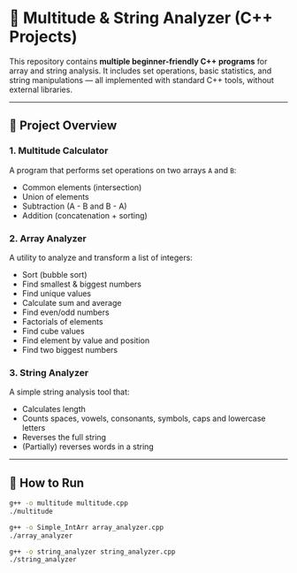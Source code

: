# 🔢 Multitude & String Analyzer (C++ Projects)

This repository contains **multiple beginner-friendly C++ programs** for array and string analysis. It includes set operations, basic statistics, and string manipulations — all implemented with standard C++ tools, without external libraries.

---

## 🧠 Project Overview

### 1. Multitude Calculator
A program that performs set operations on two arrays `A` and `B`:

- Common elements (intersection)
- Union of elements
- Subtraction (A - B and B - A)
- Addition (concatenation + sorting)

### 2. Array Analyzer
A utility to analyze and transform a list of integers:

- Sort (bubble sort)
- Find smallest & biggest numbers
- Find unique values
- Calculate sum and average
- Find even/odd numbers
- Factorials of elements
- Find cube values
- Find element by value and position
- Find two biggest numbers

### 3. String Analyzer
A simple string analysis tool that:

- Calculates length
- Counts spaces, vowels, consonants, symbols, caps and lowercase letters
- Reverses the full string
- (Partially) reverses words in a string

---

## 🚀 How to Run

```bash
g++ -o multitude multitude.cpp
./multitude

g++ -o Simple_IntArr array_analyzer.cpp
./array_analyzer

g++ -o string_analyzer string_analyzer.cpp
./string_analyzer
